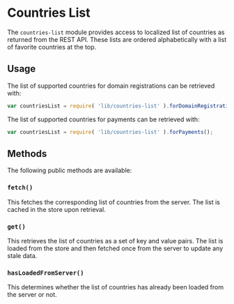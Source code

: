 Countries List
==============

The `countries-list` module provides access to localized list of countries as returned from the REST API. These lists are ordered alphabetically with a list of favorite countries at the top.

## Usage

The list of supported countries for domain registrations can be retrieved with:

```js
var countriesList = require( 'lib/countries-list' ).forDomainRegistrations();
```

The list of supported countries for payments can be retrieved with:

```js
var countriesList = require( 'lib/countries-list' ).forPayments();
```

## Methods

The following public methods are available:

### `fetch()`

This fetches the corresponding list of countries from the server. The list is cached in the store upon retrieval.

### `get()`

This retrieves the list of countries as a set of key and value pairs. The list is loaded from the store and then fetched once from the server to update any stale data.

### `hasLoadedFromServer()`

This determines whether the list of countries has already been loaded from the server or not.
